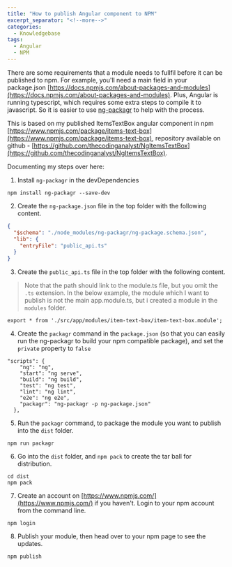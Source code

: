 ```yaml
---
title: "How to publish Angular component to NPM"
excerpt_separator: "<!--more-->"
categories:
  - Knowledgebase
tags:
  - Angular
  - NPM
---
```


There are some requirements that a module needs to fullfil before it can be published to npm. For example, you'll need a main field in your package.json [https://docs.npmjs.com/about-packages-and-modules](https://docs.npmjs.com/about-packages-and-modules). Plus, Angular is running typescript, which requires some extra steps to compile it to javascript. So it is easier to use [ng-packagr](https://www.npmjs.com/package/ng-packagr) to help with the process. 

This is based on my published ItemsTextBox angular component in npm [https://www.npmjs.com/package/items-text-box](https://www.npmjs.com/package/items-text-box), repository available on github - [https://github.com/thecodinganalyst/NgItemsTextBox](https://github.com/thecodinganalyst/NgItemsTextBox).


Documenting my steps over here:

1.  Install `ng-packagr` in the devDependencies

```
npm install ng-packagr --save-dev
```

2. Create the `ng-package.json` file in the top folder with the following content.

```json
{
  "$schema": "./node_modules/ng-packagr/ng-package.schema.json",
  "lib": {
    "entryFile": "public_api.ts"
  }
}
```

<!--more-->

3. Create the `public_api.ts` file in the top folder with the following content. 

> Note that the path should link to the module.ts file, but you omit the `.ts` extension. In the below example, the module which I want to publish is not the main app.module.ts, but i created a module in the `modules` folder. 

```
export * from './src/app/modules/item-text-box/item-text-box.module';
```

4. Create the `packagr` command in the `package.json` (so that you can easily run the ng-packagr to build your npm compatible package), and set the `private` property to `false`

```
"scripts": {
    "ng": "ng",
    "start": "ng serve",
    "build": "ng build",
    "test": "ng test",
    "lint": "ng lint",
    "e2e": "ng e2e",
    "packagr": "ng-packagr -p ng-package.json"
  },
```

5. Run the `packagr` command, to package the module you want to publish into the `dist` folder. 

```
npm run packagr
```

6. Go into the `dist` folder, and `npm pack` to create the tar ball for distribution.

```
cd dist
npm pack
```

7. Create an account on [https://www.npmjs.com/](https://www.npmjs.com/) if you haven't. Login to your npm account from the command line.

```
npm login
```

8. Publish your module, then head over to your npm page to see the updates.

```
npm publish
```